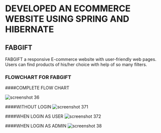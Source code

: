 # DEVELOPED AN ECOMMERCE WEBSITE USING SPRING AND HIBERNATE
## FABGIFT
FABGIFT a responsive E-commerce website with user-friendly web pages. Users can find products of his/her choice with help of so many filters.

### FLOWCHART FOR FABGIFT
####COMPLETE FLOW CHART

 ![screenshot 36](https://cloud.githubusercontent.com/assets/20114431/21516375/9439983c-ccfd-11e6-9d32-e799eea55364.png)
 
####WITHOUT LOGIN
![screenshot 371](https://cloud.githubusercontent.com/assets/20114431/21516379/a0dd2d9c-ccfd-11e6-96d0-f612f330644a.png)


####WHEN LOGIN AS USER
![screenshot 372](https://cloud.githubusercontent.com/assets/20114431/21516382/a37903a0-ccfd-11e6-8164-da75ddc7ffc9.png)


####WHEN LOGIN AS ADMIN
![screenshot 38](https://cloud.githubusercontent.com/assets/20114431/21516376/9aaf5846-ccfd-11e6-94f2-0affb1053786.png)

